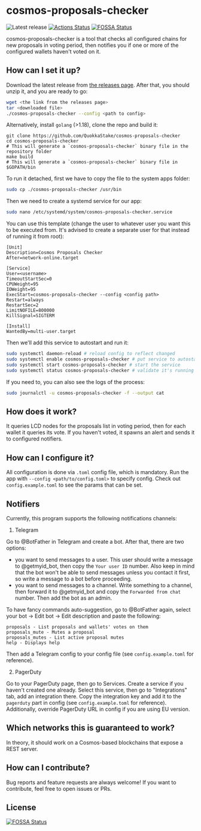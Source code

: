 # cosmos-proposals-checker

![Latest release](https://img.shields.io/github/v/release/QuokkaStake/cosmos-proposals-checker)
[![Actions Status](https://github.com/QuokkaStake/cosmos-proposals-checker/workflows/test/badge.svg)](https://github.com/QuokkaStake/cosmos-proposals-checker/actions)
[![FOSSA Status](https://app.fossa.com/api/projects/git%2Bgithub.com%2FQuokkaStake%2Fcosmos-proposals-checker.svg?type=shield)](https://app.fossa.com/projects/git%2Bgithub.com%2FQuokkaStake%2Fcosmos-proposals-checker?ref=badge_shield)

cosmos-proposals-checker is a tool that checks all configured chains for new proposals in voting period, then notifies you if one or more of the configured wallets haven't voted on it.

## How can I set it up?

Download the latest release from [the releases page](https://github.com/QuokkaStake/cosmos-proposals-checker/releases/). After that, you should unzip it, and you are ready to go:

```sh
wget <the link from the releases page>
tar <downloaded file>
./cosmos-proposals-checker --config <path to config>
```

Alternatively, install `golang` (>1.18), clone the repo and build it:
```
git clone https://github.com/QuokkaStake/cosmos-proposals-checker
cd cosmos-proposals-checker
# This will generate a `cosmos-proposals-checker` binary file in the repository folder
make build
# This will generate a `cosmos-proposals-checker` binary file in $GOPATH/bin
```

To run it detached, first we have to copy the file to the system apps folder:

```sh
sudo cp ./cosmos-proposals-checker /usr/bin
```

Then we need to create a systemd service for our app:

```sh
sudo nano /etc/systemd/system/cosmos-proposals-checker.service
```

You can use this template (change the user to whatever user you want this to be executed from. It's advised to create a separate user for that instead of running it from root):

```
[Unit]
Description=Cosmos Proposals Checker
After=network-online.target

[Service]
User=<username>
TimeoutStartSec=0
CPUWeight=95
IOWeight=95
ExecStart=cosmos-proposals-checker --config <config path>
Restart=always
RestartSec=2
LimitNOFILE=800000
KillSignal=SIGTERM

[Install]
WantedBy=multi-user.target
```

Then we'll add this service to autostart and run it:

```sh
sudo systemctl daemon-reload # reload config to reflect changed
sudo systemctl enable cosmos-proposals-checker # put service to autostart
sudo systemctl start cosmos-proposals-checker # start the service
sudo systemctl status cosmos-proposals-checker # validate it's running
```

If you need to, you can also see the logs of the process:

```sh
sudo journalctl -u cosmos-proposals-checker -f --output cat
```

## How does it work?

It queries LCD nodes for the proposals list in voting period, then for each wallet it queries its vote. If you haven't voted, it spawns an alert and sends it to configured notifiers.

## How can I configure it?

All configuration is done via `.toml` config file, which is mandatory. Run the app with `--config <path/to/config.toml>` to specify config. Check out `config.example.toml` to see the params that can be set.

## Notifiers

Currently, this program supports the following notifications channels:
1) Telegram

Go to @BotFather in Telegram and create a bot. After that, there are two options:
- you want to send messages to a user. This user should write a message to @getmyid_bot, then copy the `Your user ID` number. Also keep in mind that the bot won't be able to send messages unless you contact it first, so write a message to a bot before proceeding.
- you want to send messages to a channel. Write something to a channel, then forward it to @getmyid_bot and copy the `Forwarded from chat` number. Then add the bot as an admin.

To have fancy commands auto-suggestion, go to @BotFather again, select your bot -> Edit bot -> Edit description and paste the following:
```
proposals - List proposals and wallets' votes on them
proposals_mute - Mutes a proposal
proposals_mutes - List active proposal mutes
help - Displays help
```

Then add a Telegram config to your config file (see `config.example.toml` for reference).

2) PagerDuty

Go to your PagerDuty page, then go to Services. Create a service if you haven't created one already. Select this service, then go to "Integrations" tab, add an integration there. Copy the integration key and add it to the `pagerduty` part in config (see `config.example.toml` for reference). Additionally, override PagerDuty URL in config if you are using EU version.


## Which networks this is guaranteed to work?

In theory, it should work on a Cosmos-based blockchains that expose a REST server.

## How can I contribute?

Bug reports and feature requests are always welcome! If you want to contribute, feel free to open issues or PRs.


## License
[![FOSSA Status](https://app.fossa.com/api/projects/git%2Bgithub.com%2FQuokkaStake%2Fcosmos-proposals-checker.svg?type=large)](https://app.fossa.com/projects/git%2Bgithub.com%2FQuokkaStake%2Fcosmos-proposals-checker?ref=badge_large)